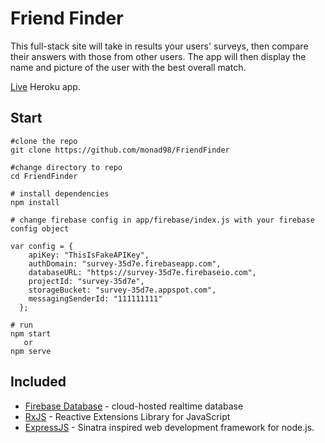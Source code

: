 # Friend Finder
This full-stack site will take in results your users' surveys, then compare their answers with those from other users. The app will then display the name and picture of the user with the best overall match.

[Live](https://find-ur-friends.herokuapp.com) Heroku app.

## Start
```
#clone the repo
git clone https://github.com/monad98/FriendFinder

#change directory to repo
cd FriendFinder

# install dependencies
npm install

# change firebase config in app/firebase/index.js with your firebase config object

var config = {
    apiKey: "ThisIsFakeAPIKey",
    authDomain: "survey-35d7e.firebaseapp.com",
    databaseURL: "https://survey-35d7e.firebaseio.com",
    projectId: "survey-35d7e",
    storageBucket: "survey-35d7e.appspot.com",
    messagingSenderId: "111111111"
  };

# run
npm start
   or
npm serve
```

## Included
- [Firebase Database](https://firebase.google.com/) - cloud-hosted realtime database
- [RxJS](https://github.com/ReactiveX/rxjs) - Reactive Extensions Library for JavaScript
- [ExpressJS](https://expressjs.com) - Sinatra inspired web development framework for node.js.
